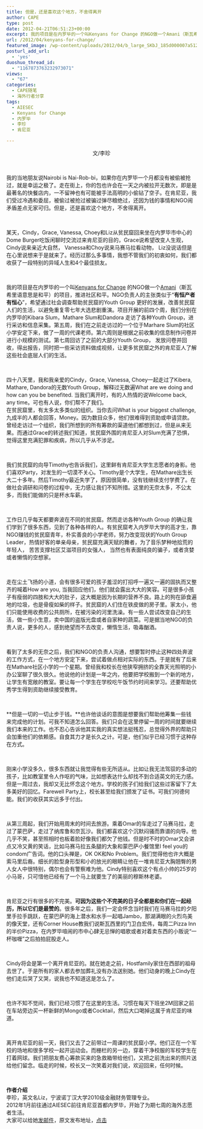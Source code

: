 ```yaml
---
title: 但是，还是喜欢这个地方，不舍得离开
author: CAPE
type: post
date: 2012-04-21T06:51:23+00:00
excerpt: 我的项目是在内罗毕的一个叫Kenyans for Change 的NGO做一个Amani（斯瓦希里语意思是和平）的项目，推进社区和平。NGO负责人的主张类似于“有恒产者有恒心”，希望通过社会调查帮助贫民窟的Youth Group 更好的发展，改善贫民窟人们的生活，以避免重复零七年大选悲剧重演。
url: /2012/04/kenyans-for-change/
featured_image: /wp-content/uploads/2012/04/b_large_SKbJ_185d000007a51261.jpg
posturl_add_url:
  - 'yes'
duoshuo_thread_id:
  - "1167873763232973071"
views:
  - "67"
categories:
  - CAPE随笔
  - 海外行者分享
tags:
  - AIESEC
  - Kenyans for Change
  - 内罗毕
  - 李珍
  - 肯尼亚

---
```

<p style="text-align: center;">
  文/李珍
</p>

&nbsp;

我的当地朋友说Nairobi is Nai-Rob-bi，如果你在内罗毕一个月都没有被偷被抢过，就是幸运之极了。走在街上，你的包也许会在一天之内被拉开无数次，即是是最著名的快餐店内，一不留神也有可能被手法高明的小偷钻了空子。在肯尼亚，我们受过冷遇和委屈，被偷过被抢过被骗过弹尽粮绝过，还因为钱的事情和NGO闹矛盾差点无家可归。但是，还是喜欢这个地方，不舍得离开。

&nbsp;

某天，Cindy，Grace, Vanessa, Choey和Liz从贫民窟回来坐在内罗毕市中心的Dome Burger吃饭闲聊时交流过来肯尼亚的目的，Grace说希望改变人生观，Cindy说来亲近大自然， Vanessa和Choy说来马赛马拉看动物， Liz没说话但是在心里说想来于是就来了。经历过那么多事情，我想不管我们的初衷如何，我们都收获了一段特别的异域人生和4个最佳损友。

&nbsp;

我的项目是在内罗毕的一个叫<a href="http://kenyansforchange.com" target="_blank">Kenyans for Change</a> 的NGO做一个<a href="http://kenyansforchange.com/projects/" target="_blank">Amani</a>（斯瓦希里语意思是和平）的项目，推进社区和平。NGO负责人的主张类似于“**有恒产者有恒心**”，希望通过社会调查帮助贫民窟的Youth Group 更好的发展，改善贫民窟人们的生活，以避免重复零七年大选悲剧重演。项目开展的前四个周，我们分别在内罗毕的Kibara Slum，Mathare Slum和Dandora 走访了各种Youth Group，进行采访和信息采集。第五周，我们在之前走访过的一个位于Marhare Slum的社区小学安定下来，做了一周的代课老师。第六周则是根据之前收集的信息制作问卷并进行小规模的测试。第七周回访了之前的大部分Youth Group， 发放问卷并回收，得出报告，同时把一些采访资料做成视频，让更多贫民窟之外的肯尼亚人了解这些社会底层人们的生活。

&nbsp;

四十八天里，我和我亲爱的Cindy，Grace, Vanessa, Choey一起走过了Kibera, Mathare, Dandora的无数Youth Group，解释过无数遍What are we doing and how can you be benefited. 当我们离开时，有的人热情的说Welcome back, any time。可也有人说，你们帮不了我们。  
在贫民窟里，有太多太多类似的组织。当你去问What is your biggest challenge, 九成半的人都会回答，Money。因为数目众多，他们很难得到资助或申请贷款。曾经走访过一个组织，我们所想到的所有筹款的渠道他们都想到过，但是从来无果。而通过Grace的转述我们知道，贫民窟外围的肯尼亚人对Slum充满了恐惧，觉得这里充满犯罪和疾病，所以几乎从不涉足。

&nbsp;

我们贫民窟的向导Timothy也告诉我们，这里鲜有肯尼亚大学生志愿者的身影。他们喜欢Party，对发生的一切漠不关心。Timothy是个大学生，在Mathare出生长大二十多年。然后Timothy最近失学了，原因很简单，没有钱继续支付学费了。在做社会调研和问卷的过程中，无力感让我们不知所措。这里的无奈太多，不公太多，而我们能做的只是杯水车薪。

&nbsp;

工作日几乎每天都要奔波在不同的贫民窟。然而走访各种Youth Group 的确让我们学到了很多东西，见到了各种各样的人。有贫民窟考入内罗毕大学的高才生，靠NGO赚钱的贫民窟青年，朴实善良的小学老师，努力改变现状的Youth Group Leader，热情好客的单亲母亲，贫民窟充满天赋的舞者，为了音乐梦种地拾荒的年轻人， 苦苦支撑社区艾滋项目的女强人， 当然也有表面纯良的骗子，或者贪婪或者懒惰的空想家。

&nbsp;

走在尘土飞扬的小道，会有很多可爱的孩子羞涩的打招呼一遍又一遍的固执而又整齐的喊着How are you, 当我回应他们，他们就会露出大大的笑容。可是很多小孩子有瘦弱的四肢和大大的肚子，这大概是因为长期的营养不良。路上的狗在舔食遍地的垃圾，也是骨瘦如柴的样子。贫民窟的人们住在铁皮做的房子里。家太小，他们只能使用收费的公共厕所，在被污染的河里洗澡。有一些人尝试改变自己的生活，做一些小生意，卖中国的盗版光盘或者自家种的蔬菜。可是据当地NGO的负责人说，更多的人，感到绝望而不去改变，懒惰生活，吸毒酗酒。

&nbsp;

看到了太多的无奈之后，我们和NGO的负责人沟通，想要暂时停止这种四处奔波的工作方式，在一个地方安定下来，尝试着做点相对实际的东西。于是就有了后来在Mathare社区小学的一个星期。曾经我和校长在他狭窄拥挤的全靠天光照明的小办公室聊了很久很久。他说他的计划是一年之内，他要把学校搬到一个新的地方，让学生有宽敞的教室。要让每一个学生在学校吃午饭节约时间来学习。还要帮助优秀学生得到资助继续接受教育。

&nbsp;

**但是一切的一切止步于钱。**也许他谈话的意图是想要我们帮助他筹集一些钱来完成他的计划。可我不知道怎么回答。我们只会在这里停留一周的时间就要继续我们本来的工作。也不忍心告诉他其实我的真实想法挺残忍，总觉得外界的帮助只会加重他们的依赖感。自食其力才是长久之计。可是，他们似乎已经习惯于这种存在方式。

&nbsp;

刚来小学没多久，很多东西就让我觉得有些无所适从。比如让我无法驾驭的多动的孩子，比如教室里令人作呕的气味，比如想表达什么却找不到合适英文的无力感。但是一周过去，我却又无比怀念这个地方。学校的孩子们给我们这些过客留下了太多美好的回忆。Farewell Party上，校长甚至给我们颁发了证书。可我们何德何能。我们的收获其实远多于付出。

&nbsp;

从第三周起，我们开始用周末的时间去旅游。乘着Omar的车走过了马赛马拉，走过了蒙巴萨，走过了纳库鲁和奈瓦沙。我们都喜欢这个沉默闷骚而靠谱的向导。他几乎不笑，甚至照相时也板着脸好像我们都欠了他钱。但是时不时的Omar又会讲点又冷又黄的笑话，比如马赛马拉五条腿的大象和蒙巴萨小餐馆里I feel you的condom广告词。他的口头禅是，OK OK和No Problem。我们觉得他也许大概是索马里后裔。细长的脸型身形型和小的放光的眼睛让他在一堆肯尼亚大胸翘臀的男人女人中很特别，偶尔也会有警察难为他。Cindy特别喜欢这个有点小帅的25岁的小马哥，只可惜他已经有了一个马上就要生了的美丽的穆斯林老婆。

&nbsp;

肯尼亚之行有很多的不完美。**可因为这些个不完美的日子全都是和你们在一起经历，所以它们是最赞的**。很多年之后，我们一定会怀念当时我们在马赛马拉的夕阳里手拉手跳跃，在蒙巴萨的海上潜水和水手一起唱Jambo，那湖满眼的火烈鸟美的像天堂，还有Corner House教我们说斯瓦西里的门卫白宏伟，每周二Pizza Inn的半价Pizza，在内罗毕喧闹的市中心肆无忌惮的唱歌或者对着卖东西的小贩说“一杯咖喱”之后拍拍屁股走人。

&nbsp;

Cindy将会是第一个离开肯尼亚的。就在她走之前，Hostfamily家住在西部的祖母去世了。于是所有的家人都去参加葬礼没有办法送别她。他们动身的晚上Cindy在他们走后哭了又哭，说我也不知道这是怎么了。

&nbsp;

也许不知不觉间，我们已经习惯了在这里的生活。习惯在每天下班坐2M回家之前在车站旁边买一杯新鲜的Mongo或者Cocktail，然后大口喝掉这属于肯尼亚的味道。

&nbsp;

离开肯尼亚的前一天，我们又去了之前带过一周课的贫民窟小学。他们正在一个军校的场地和很多学校一起开运动会。而栅栏的另一边，穿着干净校服的军校学生在打着网球。我们把朋友费心筹款买来的急救箱带给他们，又把之前洗出来的照片送给他们留念。临走的时候，校长又一次笑着对我们说，欢迎回来，任何时候。

&nbsp;

**作者介绍**  
李珍，英文名Liz，宁波诺丁汉大学2010级金融财务管理专业。  
2012年1月前往通过AIESEC前往肯尼亚首都内罗毕，开始了为期七周的海外志愿者生活。  
大家可以给她<a href="mailto：liz.aiesec.unnc@gmail.com" target="_blank">发邮件</a>，原文发布地址，<a href="http://blog.renren.com/blog/330198146/806234646" target="_blank">点击</a>

&nbsp;